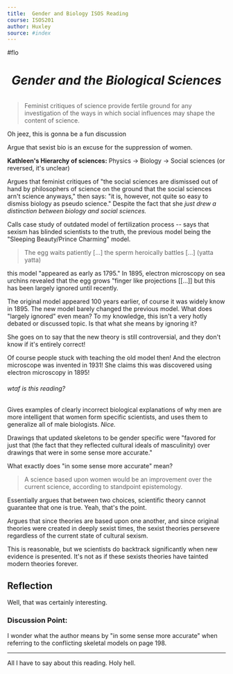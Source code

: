 ```yaml
---
title:  Gender and Biology ISOS Reading
course: ISOS201
author: Huxley
source: #index
---
```


#flo 


# $$Gender\ and\ the\ Biological\ Sciences$$
```
```



> Feminist critiques of science provide fertile ground for any investigation of the ways in which social influences may shape the content of science.

Oh jeez, this is gonna be a fun discussion 


Argue that sexist bio is an excuse for the suppression of women. 

**Kathleen's Hierarchy of sciences:**
Physics -> Biology -> Social sciences (or reversed, it's unclear)

Argues that feminist critiques of "the social sciences are dismissed out of hand by philosophers of science on the ground that the social sciences arn't science anyways," then says: "it is, however, not quite so easy to dismiss biology as pseudo science." Despite the fact that she *just drew a distinction between biology and social sciences.*



Calls case study of outdated model of fertilization process -- says that sexism has blinded scientists to the truth, the previous model being the "Sleeping Beauty/Prince Charming" model.
> The egg waits patiently [...] the sperm heroically battles [...] (yatta yatta) 

this model "appeared as early as 1795." In 1895, electron microscopy on sea urchins revealed that the egg grows "finger like projections [[...]] but this has been largely ignored until recently. 

The original model appeared 100 years earlier, of course it was widely know in 1895. The new model barely changed the previous model. What does "largely ignored" even mean? To my knowledge, this isn't a very hotly debated or discussed topic. Is that what she means by ignoring it? 

She goes on to say that the new theory is still controversial, and they don't know if it's entirely correct! 

Of course people stuck with teaching the old model then! And the electron microscope was invented in 1931! She claims this was discovered using electron microscopy in 1895! 


###### wtaf is this reading? 

Gives examples of clearly incorrect biological explanations of why men are more intelligent that women form specific scientists, and uses them to generalize all of male biologists. *Nice.*


Drawings that updated skeletons to be gender specific were "favored for just that (the fact that they reflected cultural ideals of masculinity) over drawings that were in some sense more accurate."

What exactly does "in some sense more accurate" mean? 

> A science based upon women would be an improvement over the current science, according to standpoint epistemology.


Essentially argues that between two choices, scientific theory cannot guarantee that one is true. Yeah, that's the point.


Argues that since theories are based upon one another, and since original theories were created in deeply sexist times, the sexist theories persevere regardless of the current state of cultural sexism.

This is reasonable, but we scientists do backtrack significantly when new evidence is presented. It's not as if these sexists theories have tainted modern theories forever.   



## Reflection

Well, that was certainly interesting. 

### Discussion Point: 

I wonder what the author means by "in some sense more accurate" when referring to the conflicting skeletal models on page 198. 


---
All I have to say about this reading. Holy hell. 
